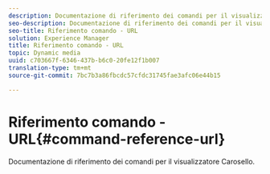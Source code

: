 ```yaml
---
description: Documentazione di riferimento dei comandi per il visualizzatore Carosello.
seo-description: Documentazione di riferimento dei comandi per il visualizzatore Carosello.
seo-title: Riferimento comando - URL
solution: Experience Manager
title: Riferimento comando - URL
topic: Dynamic media
uuid: c703667f-6346-437b-b6c0-20fe12f1b007
translation-type: tm+mt
source-git-commit: 7bc7b3a86fbcdc57cfdc31745fae3afc06e44b15

---
```



# Riferimento comando - URL{#command-reference-url}

Documentazione di riferimento dei comandi per il visualizzatore Carosello.

